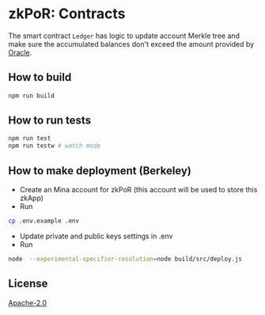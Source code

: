 # zkPoR: Contracts

The smart contract `Ledger` has logic to update account Merkle tree and make sure the accumulated balances don't exceed the amount provided by [Oracle](https://github.com/geesimon/zkPoR/tree/main/oracle).

## How to build

```sh
npm run build
```

## How to run tests

```sh
npm run test
npm run testw # watch mode
```

## How to make deployment (Berkeley)

- Create an Mina account for zkPoR (this account will be used to store this zkApp)
- Run
```sh
cp .env.example .env
```
- Update private and public keys settings in .env
- Run
```sh
node  --experimental-specifier-resolution=node build/src/deploy.js
```

## License

[Apache-2.0](LICENSE)
